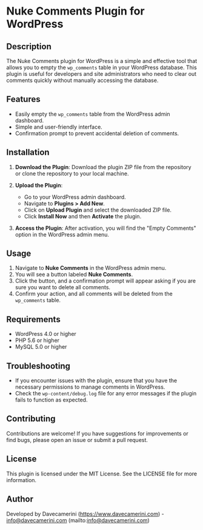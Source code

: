 # Nuke Comments Plugin for WordPress

## Description

The Nuke Comments plugin for WordPress is a simple and effective tool that allows you to empty the `wp_comments` table in your WordPress database. This plugin is useful for developers and site administrators who need to clear out comments quickly without manually accessing the database.

## Features

- Easily empty the `wp_comments` table from the WordPress admin dashboard.
- Simple and user-friendly interface.
- Confirmation prompt to prevent accidental deletion of comments.

## Installation

1. **Download the Plugin**: Download the plugin ZIP file from the repository or clone the repository to your local machine.

2. **Upload the Plugin**:
   - Go to your WordPress admin dashboard.
   - Navigate to **Plugins > Add New**.
   - Click on **Upload Plugin** and select the downloaded ZIP file.
   - Click **Install Now** and then **Activate** the plugin.

3. **Access the Plugin**: After activation, you will find the "Empty Comments" option in the WordPress admin menu.

## Usage

1. Navigate to **Nuke Comments** in the WordPress admin menu.
2. You will see a button labeled **Nuke Comments**.
3. Click the button, and a confirmation prompt will appear asking if you are sure you want to delete all comments.
4. Confirm your action, and all comments will be deleted from the `wp_comments` table.

## Requirements

- WordPress 4.0 or higher
- PHP 5.6 or higher
- MySQL 5.0 or higher

## Troubleshooting

- If you encounter issues with the plugin, ensure that you have the necessary permissions to manage comments in WordPress.
- Check the `wp-content/debug.log` file for any error messages if the plugin fails to function as expected.

## Contributing

Contributions are welcome! If you have suggestions for improvements or find bugs, please open an issue or submit a pull request.

## License

This plugin is licensed under the MIT License. See the LICENSE file for more information.

## Author

Developed by Davecamerini (https://www.davecamerini.com) - info@davecamerini.com (mailto:info@davecamerini.com)
